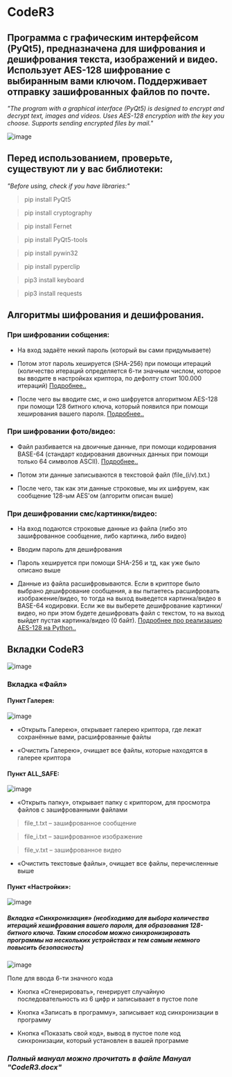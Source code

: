 # CodeR3
## **Программа с графическим интерфейсом (PyQt5), предназначена для шифрования и дешифрования текста, изображений и видео. Использует AES-128 шифрование с выбиранным вами ключом. Поддерживает отправку зашифрованных файлов по почте.**

_"The program with a graphical interface (PyQt5) is designed to encrypt and decrypt text, images and videos. Uses AES-128 encryption with the key you choose. Supports sending encrypted files by mail."_

![image](https://user-images.githubusercontent.com/107761814/174475316-221c93b4-63a9-4fb7-9d6e-90b41860c4dc.png)

## Перед использованием, проверьте, существуют ли у вас библиотеки:

_"Before using, check if you have libraries:"_

>pip install PyQt5

>pip install cryptography

>pip install Fernet

>pip install PyQt5-tools

>pip install pywin32

>pip install pyperclip

>pip3 install keyboard

>pip3 install requests


## **Алгоритмы шифрования и дешифрования.**

### При шифровании собщения:

- На вход задаёте некий пароль (который вы сами придумываете)

- Потом этот пароль хешируется (SHA-256) при помощи итераций (количество итераций определяется 6-ти значным числом, которое вы вводите в настройках криптора, по дефолту стоит 100.000 итераций) [Подробнее..](https://habr.com/ru/company/selectel/blog/530262/)

- После чего вы вводите смс, и оно шифруется алгоритмом AES-128 при помощи 128 битного ключа, который появился при помощи хеширования вашего пароля. [Подробнее..](https://ru.wikipedia.org/wiki/AES_(стандарт_шифрования))

### При шифровании фото/видео:

- Файл разбивается на двоичные данные, при помощи кодирования BASE-64 (стандарт кодирования двоичных данных при помощи только 64 символов ASCII). [Подробнее..](https://ru.wikipedia.org/wiki/Base64)

- Потом эти данные записываются в текстовой файл (file_(i/v).txt.)

- После чего, так как эти данные строковые, мы их шифруем, как сообщение 128-ым AES'ом (алгоритм описан выше)

### При дешифровании смс/картинки/видео:

- На вход подаются строковые данные из файла (либо это зашифрованное сообщение, либо картинка, либо видео)

- Вводим пароль для дешифрования

- Пароль хешируется при помощи SHA-256 и тд, как уже было описано выше

- Данные из файла расшифровываются. Если в крипторе было выбрано дешифрование сообщения, а вы пытаетесь расшифровать изображение/видео, то тогда на выход выведется картинка/видео в BASE-64 кодировки. Если же вы выберете дешифрование картинки/видео, но при этом будете дешифровать файл с текстом, то на выход выйдет пустая картинка/видео (0 байт). [Подробнее про реализацию AES-128 на Python..](https://cryptography.io/en/latest/fernet/)


## Вкладки CodeR3
![image](https://user-images.githubusercontent.com/107761814/174489609-bf0f37a2-8913-4006-a909-b13bd68dccc6.png)
### Вкладка «Файл»
#### Пункт Галерея:
![image](https://user-images.githubusercontent.com/107761814/174489618-b6bdd505-86ec-409b-9055-0ea0cfb48047.png)

- «Открыть Галерею», открывает галерею криптора, где лежат сохранённые вами, расшифрованные файлы

- «Очистить Галерею», очищает все файлы, которые находятся в галерее криптора

#### Пункт ALL_SAFE:
![image](https://user-images.githubusercontent.com/107761814/174489627-deeed682-b8f4-405a-ad49-239ebaaadd15.png)

- «Открыть папку», открывает папку с криптором, для просмотра файлов с зашифрованными файлами 

>file_t.txt – зашифрованное сообщение

>file_i.txt – зашифрованное изображение

>file_v.txt – зашифрованное видео

- «Очистить текстовые файлы», очищает все файлы, перечисленные выше

#### Пункт «Настройки»:
![image](https://user-images.githubusercontent.com/107761814/174489638-65d3e132-c1a6-454a-9de3-26a9aae3a6c6.png)

##### Вкладка «Синхронизация» (необходима для выбора количества итераций хешифрования вашего пароля, для образования 128-битного ключа. Таким способом можно синхронизировать программы на нескольких устройствах и тем самым немного повысить безопасность)

![image](https://user-images.githubusercontent.com/107761814/174489678-c791f112-ab32-451a-9c01-73e8d0d66ac4.png)

Поле для ввода 6-ти значного кода

- Кнопка «Сгенерировать», генерирует случайную последовательность из 6 цифр и записываает в пустое поле

- Кнопка «Записать в программу», записывает код синхронизации в программу

- Кнопка «Показать свой код», вывод в пустое поле код синхронизации, который установлен в вашей программе



### _Полный мануал можно прочитать в файле Мануал "CodeR3.docx"_






